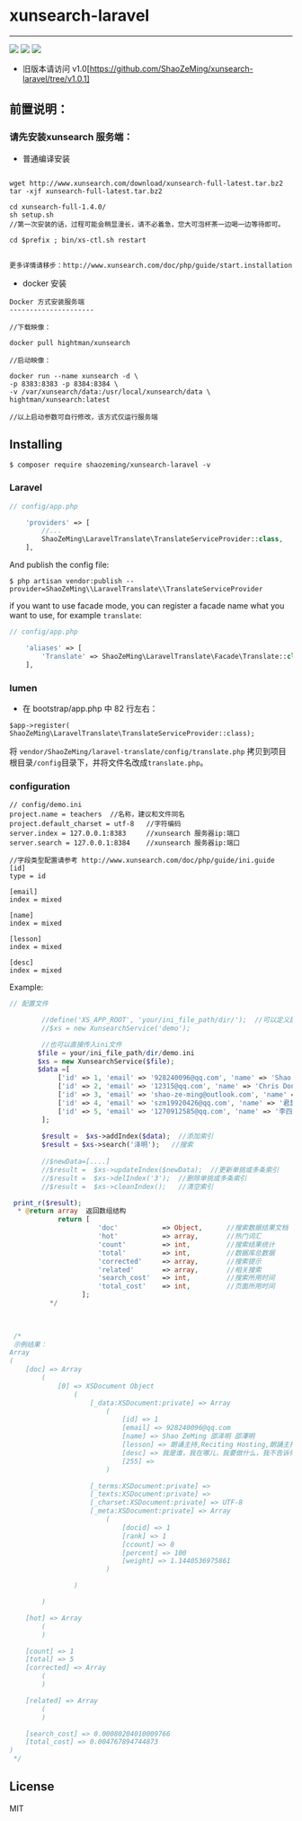 # xunsearch-laravel
---
[![](https://travis-ci.org/ShaoZeMing/laravel-translate.svg?branch=master)](https://travis-ci.org/ShaoZeMing/laravel-translate) 
[![](https://img.shields.io/packagist/v/ShaoZeMing/laravel-translate.svg)](https://packagist.org/packages/shaozeming/laravel-translate) 
[![](https://img.shields.io/packagist/dt/ShaoZeMing/laravel-translate.svg)](https://packagist.org/packages/stichoza/shaozeming/laravel-translate)


- 旧版本请访问 v1.0[https://github.com/ShaoZeMing/xunsearch-laravel/tree/v1.0.1]


## 前置说明：

### 请先安装xunsearch 服务端：

- 普通编译安装

```

wget http://www.xunsearch.com/download/xunsearch-full-latest.tar.bz2
tar -xjf xunsearch-full-latest.tar.bz2

cd xunsearch-full-1.4.0/
sh setup.sh  
//第一次安装的话，过程可能会稍显漫长，请不必着急，您大可泡杯茶一边喝一边等待即可。
               
cd $prefix ; bin/xs-ctl.sh restart


更多详情请移步：http://www.xunsearch.com/doc/php/guide/start.installation
```

- docker 安装
```$xslt
Docker 方式安装服务端
---------------------

//下载映像：

docker pull hightman/xunsearch

//启动映像：

docker run --name xunsearch -d \
-p 8383:8383 -p 8384:8384 \
-v /var/xunsearch/data:/usr/local/xunsearch/data \
hightman/xunsearch:latest

//以上启动参数可自行修改，该方式仅运行服务端

```



## Installing

```shell
$ composer require shaozeming/xunsearch-laravel -v
```
### Laravel



```php
// config/app.php

    'providers' => [
        //...
        ShaoZeMing\LaravelTranslate\TranslateServiceProvider::class,    //This is default in laravel 5.5
    ],
```

And publish the config file: 

```shell
$ php artisan vendor:publish --provider=ShaoZeMing\\LaravelTranslate\\TranslateServiceProvider
```

if you want to use facade mode, you can register a facade name what you want to use, for example `translate`: 

```php
// config/app.php

    'aliases' => [
        'Translate' => ShaoZeMing\LaravelTranslate\Facade\Translate::class,   //This is default in laravel 5.5
    ],
```

### lumen

- 在 bootstrap/app.php 中 82 行左右：
```
$app->register( ShaoZeMing\LaravelTranslate\TranslateServiceProvider::class);
```
将 `vendor/ShaoZeMing/laravel-translate/config/translate.php` 拷贝到项目根目录`/config`目录下，并将文件名改成`translate.php`。


### configuration 

```
// config/demo.ini
project.name = teachers  //名称，建议和文件同名
project.default_charset = utf-8   //字符编码
server.index = 127.0.0.1:8383     //xunsearch 服务器ip:端口
server.search = 127.0.0.1:8384    //xunsearch 服务器ip:端口

//字段类型配置请参考 http://www.xunsearch.com/doc/php/guide/ini.guide
[id]
type = id           

[email]
index = mixed

[name]
index = mixed

[lesson]
index = mixed

[desc]
index = mixed

```



Example:

```php
// 配置文件

        //define('XS_APP_ROOT', 'your/ini_file_path/dir/');  //可以定义配置文件目录
        //$xs = new XunsearchService('demo');

        //也可以直接传入ini文件
       $file = your/ini_file_path/dir/demo.ini
       $xs = new XunsearchService($file);
       $data =[
            ['id' => 1, 'email' => '928240096@qq.com', 'name' => 'Shao ZeMing 邵泽明 邵澤明', 'lesson' => '朗诵主持,Reciting Hosting,朗誦主持，','desc'=>'我是谁，我在哪儿，我要做什么，我不告诉你'],
            ['id' => 2, 'email' => '12315@qq.com', 'name' => 'Chris Dong 董胜君  董勝君', 'lesson' => '朗诵主持,Reciting Hosting,朗誦主持，演講辯論，speech debate，演讲辩论','desc'=>'如果有一天，我走了，你应该知道我去了哪儿'],
            ['id' => 3, 'email' => 'shao-ze-ming@outlook.com', 'name' => '二傻子 Two fools', 'lesson' => '朗诵主持,Reciting Hosting,朗誦主持，','desc'=>'最近头发掉的厉害，我该怎么办好呀'],
            ['id' => 4, 'email' => 'szm19920426@qq.com', 'name' => '君莫笑 jun mo xiao 君莫笑', 'lesson' => '写作批改,writing correction,寫作批改,国学经典,National Classics,國學經典','desc'=>'哎呀，脑壳疼，脑壳疼，脑壳疼'],
            ['id' => 5, 'email' => '1270912585@qq.com', 'name' => '李四，li si 李四', 'lesson' => '朗诵主持,Reciting Hosting,朗誦主持，演講辯論，speech debate，演讲辩论，国学经典,National Classics,國學經典','desc'=>'你知道我对你不静静是喜欢'],
        ];
         
        $result =  $xs->addIndex($data);  //添加索引
        $result = $xs->search('泽明');   //搜索
        
        //$newData=[....]
        //$result =  $xs->updateIndex($newData);  //更新单挑或多条索引
        //$result =  $xs->delIndex('3');  //删除单挑或多条索引
        //$result =  $xs->cleanIndex();   //清空索引

 print_r($result);
  * @return array  返回数组结构
            return [
                      'doc'           => Object,      //搜索数据结果文档
                      'hot'           => array,       //热门词汇
                      'count'         => int,         //搜索结果统计
                      'total'         => int,         //数据库总数据
                      'corrected'     => array,       //搜索提示
                      'related'       => array,       //相关搜索
                      'search_cost'   => int,         //搜索所用时间
                      'total_cost'    => int,         //页面所用时间
                  ];
          */
 

 
 /*
 示例结果：
Array
(
    [doc] => Array
        (
            [0] => XSDocument Object
                (
                    [_data:XSDocument:private] => Array
                        (
                            [id] => 1
                            [email] => 928240096@qq.com
                            [name] => Shao ZeMing 邵泽明 邵澤明
                            [lesson] => 朗诵主持,Reciting Hosting,朗誦主持，
                            [desc] => 我是谁，我在哪儿，我要做什么，我不告诉你
                            [255] => 
                        )

                    [_terms:XSDocument:private] => 
                    [_texts:XSDocument:private] => 
                    [_charset:XSDocument:private] => UTF-8
                    [_meta:XSDocument:private] => Array
                        (
                            [docid] => 1
                            [rank] => 1
                            [ccount] => 0
                            [percent] => 100
                            [weight] => 1.1440536975861
                        )

                )

        )

    [hot] => Array
        (
        )

    [count] => 1
    [total] => 5
    [corrected] => Array
        (
        )

    [related] => Array
        (
        )

    [search_cost] => 0.00080204010009766
    [total_cost] => 0.004767894744873
)
 */

```

## License

MIT
